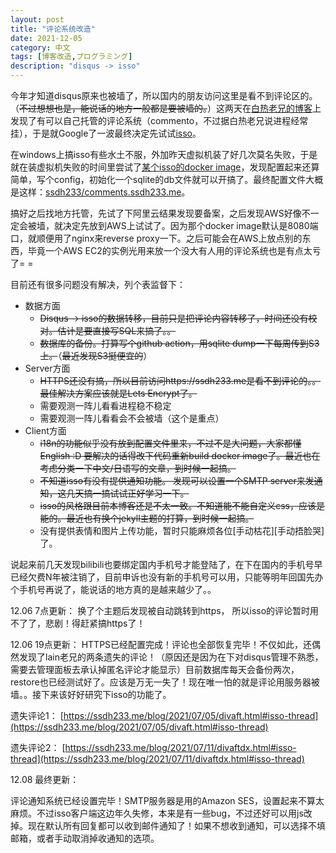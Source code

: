 ```yaml
---
layout: post
title: "评论系统改造"
date: 2021-12-05
category: 中文
tags: [博客改造,プログラミング]
description: "disqus -> isso"
---
```


今年才知道disqus原来也被墙了，所以国内的朋友访问这里是看不到评论区的。（~~不过想想也是，能说话的地方一般都是要被墙的。~~）这两天在[白热老兄的博客](https://blog.asaki.me/)上发现了有可以自己托管的评论系统（commento，不过据白热老兄说进程经常挂），于是就Google了一波最终决定先试试[isso](https://posativ.org/isso/)。

在windows上搞isso有些水土不服，外加昨天虚拟机装了好几次莫名失败，于是就在装虚拟机失败的时间里尝试了[某个isso的docker image](https://hub.docker.com/r/machines/isso)，发现配置起来还算简单，写个config，初始化一个sqlite的db文件就可以开搞了。最终配置文件大概是这样：[ssdh233/comments.ssdh233.me](https://github.com/ssdh233/comments.ssdh233.me)。

搞好之后找地方托管，先试了下阿里云结果发现要备案，之后发现AWS好像不一定会被墙，就决定先放到AWS上试试了。因为那个docker image默认是8080端口，就顺便用了nginx来reverse proxy一下。之后可能会在AWS上放点别的东西，毕竟一个AWS EC2的实例光用来放一个没大有人用的评论系统也是有点太亏了= =

目前还有很多问题没有解决，列个表监督下：

* 数据方面
  * ~~Disqus -> isso的数据转移，目前只是把评论内容转移了，时间还没有校对。估计是要直接写SQL来搞了。。~~
  * ~~数据库的备份。打算写个github action，用sqlite dump一下每周传到S3上。~~（~~最近发现S3挺便宜的~~）
* Server方面
  * ~~HTTPS还没有搞，所以目前访问https://ssdh233.me是看不到评论的。。最佳解决方案应该就是Lets Encrypt了。~~
  * 需要观测一阵儿看看进程稳不稳定
  * 需要观测一阵儿看看会不会被墙（这个是重点）
* Client方面
  * ~~i18n的功能似乎没有放到配置文件里来，不过不是大问题，大家都懂English :D 要解决的话得改下代码重新build docker image了。最近也在考虑分类一下中文/日语写的文章，到时候一起搞。~~
  * ~~不知道isso有没有提供通知功能。 发现可以设置一个SMTP server来发通知，这几天搞一搞试试正好学习一下。~~
  * ~~isso的风格跟目前本博客还是不太一致。不知道能不能自定义css，应该是能的。最近也有换个jekyll主题的打算，到时候一起搞。~~
  * 没有提供表情和图片上传功能，暂时只能麻烦各位[手动枯花][手动捂脸哭]了。


说起来前几天发现bilibili也要绑定国内手机号才能登陆了，在下在国内的手机号早已经欠费N年被注销了，目前申诉也没有新的手机号可以用，只能等明年回国先办个手机号再说了，能说话的地方真的是越来越少了。。

12.06 7点更新： 换了个主题后发现被自动跳转到https， 所以isso的评论暂时用不了了，悲剧！得赶紧搞https了！

12.06 19点更新： HTTPS已经配置完成！评论也全部恢复完毕！不仅如此，还偶然发现了lain老兄的两条遗失的评论！（原因还是因为在下对disqus管理不熟悉，需要去管理面板去承认掉匿名评论才能显示）目前数据库每天会备份两次，restore也已经测试好了。应该是万无一失了！现在唯一怕的就是评论用服务器被墙。。接下来该好好研究下isso的功能了。

遗失评论1： [https://ssdh233.me/blog/2021/07/05/divaft.html#isso-thread](https://ssdh233.me/blog/2021/07/05/divaft.html#isso-thread)

遗失评论2： [https://ssdh233.me/blog/2021/07/11/divaftdx.html#isso-thread](https://ssdh233.me/blog/2021/07/11/divaftdx.html#isso-thread)

12.08 最终更新：

评论通知系统已经设置完毕！SMTP服务器是用的Amazon SES，设置起来不算太麻烦。不过isso客户端这边年久失修，本来是有一些bug，不过还好可以用js改掉。现在默认所有回复都可以收到邮件通知了！如果不想收到通知，可以选择不填邮箱，或者手动取消掉收通知的选项。